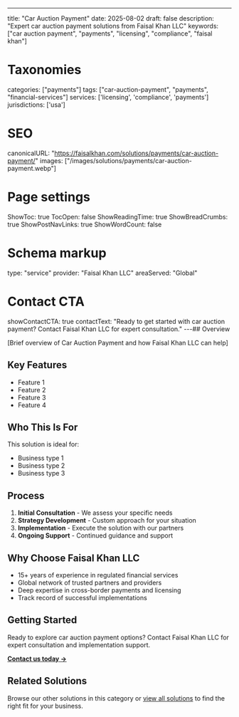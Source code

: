 ---
title: "Car Auction Payment"
date: 2025-08-02
draft: false
description: "Expert car auction payment solutions from Faisal Khan LLC"
keywords: ["car auction payment", "payments", "licensing", "compliance", "faisal khan"]

# Taxonomies
categories: ["payments"]
tags: ["car-auction-payment", "payments", "financial-services"]
services: ['licensing', 'compliance', 'payments']
jurisdictions: ['usa']

# SEO
canonicalURL: "https://faisalkhan.com/solutions/payments/car-auction-payment/"
images: ["/images/solutions/payments/car-auction-payment.webp"]

# Page settings
ShowToc: true
TocOpen: false
ShowReadingTime: true
ShowBreadCrumbs: true
ShowPostNavLinks: true
ShowWordCount: false

# Schema markup
type: "service"
provider: "Faisal Khan LLC"
areaServed: "Global"

# Contact CTA
showContactCTA: true
contactText: "Ready to get started with car auction payment? Contact Faisal Khan LLC for expert consultation."
---## Overview

[Brief overview of Car Auction Payment and how Faisal Khan LLC can help]

## Key Features

- Feature 1
- Feature 2  
- Feature 3
- Feature 4

## Who This Is For

This solution is ideal for:

- Business type 1
- Business type 2
- Business type 3

## Process

1. **Initial Consultation** - We assess your specific needs
2. **Strategy Development** - Custom approach for your situation  
3. **Implementation** - Execute the solution with our partners
4. **Ongoing Support** - Continued guidance and support

## Why Choose Faisal Khan LLC

- 15+ years of experience in regulated financial services
- Global network of trusted partners and providers
- Deep expertise in cross-border payments and licensing
- Track record of successful implementations

## Getting Started

Ready to explore car auction payment options? Contact Faisal Khan LLC for expert consultation and implementation support.

**[Contact us today →](mailto:contact@faisalkhan.com)**

## Related Solutions

Browse our other solutions in this category or [view all solutions](/solutions/) to find the right fit for your business.
